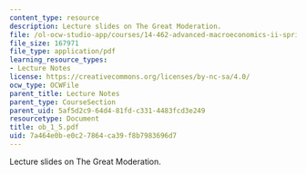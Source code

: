 ```yaml
---
content_type: resource
description: Lecture slides on The Great Moderation.
file: /ol-ocw-studio-app/courses/14-462-advanced-macroeconomics-ii-spring-2007/7a464e0be0c27864ca39f8b7983696d7_ob_1_5.pdf
file_size: 167971
file_type: application/pdf
learning_resource_types:
- Lecture Notes
license: https://creativecommons.org/licenses/by-nc-sa/4.0/
ocw_type: OCWFile
parent_title: Lecture Notes
parent_type: CourseSection
parent_uid: 5af5d2c9-64d4-81fd-c331-4483fcd3e249
resourcetype: Document
title: ob_1_5.pdf
uid: 7a464e0b-e0c2-7864-ca39-f8b7983696d7
---
```

Lecture slides on The Great Moderation.